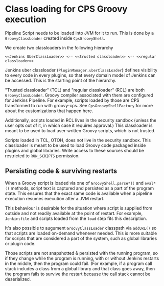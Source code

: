 # Class loading for CPS Groovy execution
Pipeline Script needs to be loaded into JVM for it to run. This is done
by a `GroovyClassLoader` created inside `CpsGroovyShell`.

We create two classloaders in the following hierarchy

    <<Jenkins UberClassLoader>> <-- <<trusted classloader>> <-- <<regular classloader>>

Jenkins uber classloader (`PluginManager.uberClassLoader`) defines
visibility to every code in every plugins, so that every domain model
of Jenkins can be accessed. This is the starting point of the hierarchy.

"Trusted classloader" (TCL) and "regular classloader" (RCL) are both
`GroovyClassLoader`. Groovy compiler associated with them are configured for Jenkins Pipeline.
For example, scripts loaded by those are CPS transformed to run with groovy-cps.
See `CpsGroovyShellFactory` for more about the customizations that happen here.

Additionally, scripts loaded in RCL lives in the security sandbox
(unless the user opts out of it, in which case it requires approval.)
This classloader is meant to be used to load user-written Groovy scripts,
which is not trusted.

Scripts loaded in TCL, OTOH, does not live in the security sandbox. This
classloader is meant to be used to load Groovy code packaged inside
plugins and global libraries. Write access to these sources should be
restricted to `RUN_SCRIPTS` permission.

## Persisting code & surviving restarts
When a Groovy script is loaded via one of `GroovyShell.parse*()` and
`eval*()` methods, script text is captured and persisted as a part
of the program state. This ensures that the exact same code is available
when a pipeline execution resumes execution after a JVM restart.

This behaviour is desirable for the situation where script is supplied
from outside and not readily available at the point of restart.
For example, `Jenkinsfile` and scripts loaded from the `load` step
fits this description.

It's also possible to augument `GroovyClassLoader` classpath via
`addURL()` so that scripts are loaded on-demand whenever needed.
This is more suitable for scripts that are considered a part of the
system, such as global libraries or plugin code.

Those scripts are not snapshotted & persisted with the running program,
so if they change while the program is running, with or without Jenkins restarts
in the middle, then the program could fail. (For example, if a program
call stack includes a class from a global library and that class goes away,
then the program fails to survive the restart because the call stack cannot
be deserialized.
